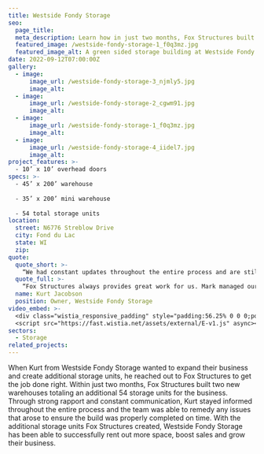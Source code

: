 ```yaml
---
title: Westside Fondy Storage
seo:
  page_title:
  meta_description: Learn how in just two months, Fox Structures built two new warehouses totaling an additional 54 storage units for Westside Fondy Storage.
  featured_image: /westside-fondy-storage-1_f0q3mz.jpg
  featured_image_alt: A green sided storage building at Westside Fondy Storage in Fond du Lac, WI
date: 2022-09-12T07:00:00Z
gallery: 
  - image: 
      image_url: /westside-fondy-storage-3_njmly5.jpg
      image_alt:
  - image: 
      image_url: /westside-fondy-storage-2_cgwm91.jpg
      image_alt:
  - image: 
      image_url: /westside-fondy-storage-1_f0q3mz.jpg
      image_alt:
  - image: 
      image_url: /westside-fondy-storage-4_iidel7.jpg
      image_alt:
project_features: >-
  - 10’ x 10’ overhead doors
specs: >-
  - 45’ x 200’ warehouse
  
  - 35’ x 200’ mini warehouse
  
  - 54 total storage units
location:
  street: N6776 Streblow Drive
  city: Fond du Lac
  state: WI
  zip:
quote:
  quote_short: >-
    “We had constant updates throughout the entire process and are still very pleased with the final result. The entire team is a pleasure to work with and I would definitely recommend Fox Structures to anyone looking for builders in Northeast Wisconsin.”
  quote_full: >-
    “Fox Structures always provides great work for us. Mark managed our warehouse builds and always communicated clearly and efficiently to get the right information, sort out any issues and manage the team of builders. We had constant updates throughout the entire process and are still very pleased with the final result. The entire team is a pleasure to work with and I would definitely recommend Fox Structures to anyone looking for builders in Northeast Wisconsin.”
  name: Kurt Jacobson
  position: Owner, Westside Fondy Storage
video_embed: >-
  <div class="wistia_responsive_padding" style="padding:56.25% 0 0 0;position:relative;"><div class="wistia_responsive_wrapper" style="height:100%;left:0;position:absolute;top:0;width:100%;"><iframe src="https://fast.wistia.net/embed/iframe/4a4fqbdx2h?videoFoam=true" title="Fox Structures West Fondy Storage Video" allow="autoplay; fullscreen" allowtransparency="true" frameborder="0" scrolling="no" class="wistia_embed" name="wistia_embed" msallowfullscreen width="100%" height="100%"></iframe></div></div>
  <script src="https://fast.wistia.net/assets/external/E-v1.js" async></script>
sectors:
  - Storage
related_projects: 
---
```


When Kurt from Westside Fondy Storage wanted to expand their business and create additional storage units, he reached out to Fox Structures to get the job done right. Within just two months, Fox Structures built two new warehouses totaling an additional 54 storage units for the business. Through strong rapport and constant communication, Kurt stayed informed throughout the entire process and the team was able to remedy any issues that arose to ensure the build was properly completed on time. With the additional storage units Fox Structures created, Westside Fondy Storage has been able to successfully rent out more space, boost sales and grow their business.
